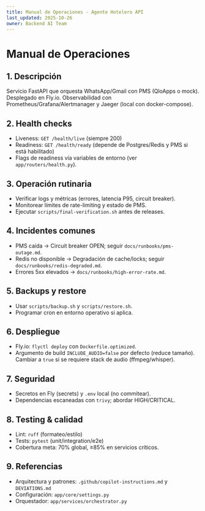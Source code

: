 ```yaml
---
title: Manual de Operaciones - Agente Hotelero API
last_updated: 2025-10-26
owner: Backend AI Team
---
```


# Manual de Operaciones

## 1. Descripción
Servicio FastAPI que orquesta WhatsApp/Gmail con PMS (QloApps o mock). Desplegado en Fly.io. Observabilidad con Prometheus/Grafana/Alertmanager y Jaeger (local con docker-compose).

## 2. Health checks
- Liveness: `GET /health/live` (siempre 200)
- Readiness: `GET /health/ready` (depende de Postgres/Redis y PMS si está habilitado)
- Flags de readiness vía variables de entorno (ver `app/routers/health.py`).

## 3. Operación rutinaria
- Verificar logs y métricas (errores, latencia P95, circuit breaker).
- Monitorear límites de rate-limiting y estado de PMS.
- Ejecutar `scripts/final-verification.sh` antes de releases.

## 4. Incidentes comunes
- PMS caída → Circuit breaker OPEN; seguir `docs/runbooks/pms-outage.md`.
- Redis no disponible → Degradación de cache/locks; seguir `docs/runbooks/redis-degraded.md`.
- Errores 5xx elevados → `docs/runbooks/high-error-rate.md`.

## 5. Backups y restore
- Usar `scripts/backup.sh` y `scripts/restore.sh`.
- Programar cron en entorno operativo si aplica.

## 6. Despliegue
- Fly.io: `flyctl deploy` con `Dockerfile.optimized`.
- Argumento de build `INCLUDE_AUDIO=false` por defecto (reduce tamaño). Cambiar a `true` si se requiere stack de audio (ffmpeg/whisper).

## 7. Seguridad
- Secretos en Fly (secrets) y `.env` local (no commitear).
- Dependencias escaneadas con `trivy`; abordar HIGH/CRITICAL.

## 8. Testing & calidad
- Lint: `ruff` (formateo/estilo)
- Tests: `pytest` (unit/integration/e2e)
- Cobertura meta: 70% global, ≥85% en servicios críticos.

## 9. Referencias
- Arquitectura y patrones: `.github/copilot-instructions.md` y `DEVIATIONS.md`
- Configuración: `app/core/settings.py`
- Orquestador: `app/services/orchestrator.py`
